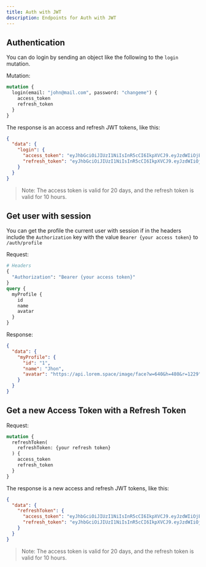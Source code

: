 ```yaml
---
title: Auth with JWT
description: Endpoints for Auth with JWT
---
```


## Authentication

You can do login by sending an object like the following to the `login` mutation.

Mutation:

```graphql
mutation {
  login(email: "john@mail.com", password: "changeme") {
    access_token
    refresh_token
  }
}
```

The response is an access and refresh JWT tokens, like this:

```json
{
  "data": {
    "login": {
      "access_token": "eyJhbGciOiJIUzI1NiIsInR5cCI6IkpXVCJ9.eyJzdWIiOjEsImlhdCI6MTY3Mjc3ODY4MywiZXhwIjoxNjc0NTA2NjgzfQ.kq-NxeQb-IT5SRKNV1BYEiYwFih2jhXXjJZMKsN5ziU",
      "refresh_token": "eyJhbGciOiJIUzI1NiIsInR5cCI6IkpXVCJ9.eyJzdWIiOjEsImlhdCI6MTY3Mjc3ODY4MywiZXhwIjoxNjcyODE0NjgzfQ.XMjQQ6tTHAvy2ELrsYN0enWcQTo0PTeqb46-OrhUK7o"
    }
  }
}
```

> Note: The access token is valid for 20 days, and the refresh token is valid for 10 hours.

## Get user with session

You can get the profile the current user with session if in the headers include the `Authorization` key with the value `Bearer {your access token}` to `/auth/profile`

Request:

```graphql
# Headers
{
  "Authorization": "Bearer {your access token}"
}
query {
  myProfile {
    id
    name
    avatar
  }
}
```

Response:

```json
{
  "data": {
    "myProfile": {
      "id": "1",
      "name": "Jhon",
      "avatar": "https://api.lorem.space/image/face?w=640&h=480&r=1229"
    }
  }
}
```

## Get a new Access Token with a Refresh Token

Request:

```graphql
mutation {
  refreshToken(
    refreshToken: {your refresh token}
  ) {
    access_token
    refresh_token
  }
}
```

The response is a new access and refresh JWT tokens, like this:

```json
{
  "data": {
    "refreshToken": {
      "access_token": "eyJhbGciOiJIUzI1NiIsInR5cCI6IkpXVCJ9.eyJzdWIiOjEsImlhdCI6MTY3Mjc3ODgwMiwiZXhwIjoxNjc0NTA2ODAyfQ.HjsfDRBlSu1W5jBTUmfk_sS3SfrZGppjarrVGOt2IuI",
      "refresh_token": "eyJhbGciOiJIUzI1NiIsInR5cCI6IkpXVCJ9.eyJzdWIiOjEsImlhdCI6MTY3Mjc3ODgwMiwiZXhwIjoxNjcyODE0ODAyfQ.vVBGJYyxlTaI5k_pseGAOKHhuACIFo1wOzHI20oRF6M"
    }
  }
}
```

> Note: The access token is valid for 20 days, and the refresh token is valid for 10 hours.
